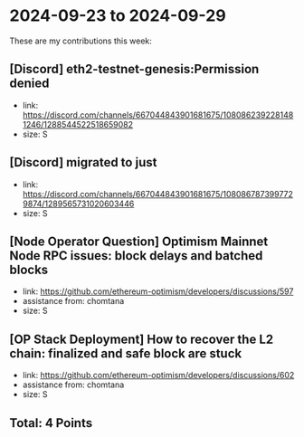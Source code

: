 # 2024-09-23 to 2024-09-29

These are my contributions this week:

## [Discord] eth2-testnet-genesis:Permission denied

- link: https://discord.com/channels/667044843901681675/1080862392281481246/1288544522518659082
- size: S

## [Discord] migrated to just

- link: https://discord.com/channels/667044843901681675/1080867873997729874/1289565731020603446
- size: S

## [Node Operator Question] Optimism Mainnet Node RPC issues: block delays and batched blocks

- link: https://github.com/ethereum-optimism/developers/discussions/597
- assistance from: chomtana
- size: S

## [OP Stack Deployment] How to recover the L2 chain: finalized and safe block are stuck

- link: https://github.com/ethereum-optimism/developers/discussions/602
- assistance from: chomtana
- size: S

## Total: 4 Points